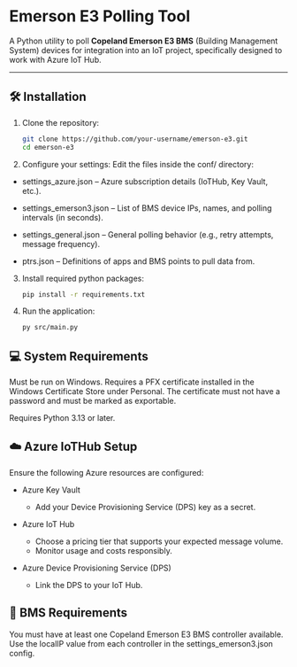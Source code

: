 # Emerson E3 Polling Tool

A Python utility to poll **Copeland Emerson E3 BMS** (Building Management System) devices for integration into an IoT project, specifically designed to work with Azure IoT Hub.

---

## 🛠️ Installation

1. Clone the repository:
   ```bash
   git clone https://github.com/your-username/emerson-e3.git
   cd emerson-e3
   ```

2. Configure your settings:
Edit the files inside the conf/ directory:
* settings_azure.json – Azure subscription details (IoTHub, Key Vault, etc.).


* settings_emerson3.json – List of BMS device IPs, names, and polling intervals (in seconds).

* settings_general.json – General polling behavior (e.g., retry attempts, message frequency).

* ptrs.json – Definitions of apps and BMS points to pull data from.

3. Install required python packages:
    ```bash
    pip install -r requirements.txt
    ```

4. Run the application:
    ```bash
    py src/main.py
    ```

## 💻 System Requirements
Must be run on Windows. Requires a PFX certificate installed in the Windows Certificate Store under Personal. The certificate must not have a password and must be marked as exportable.

Requires Python 3.13 or later.

## ☁️ Azure IoTHub Setup
Ensure the following Azure resources are configured:
* Azure Key Vault
    * Add your Device Provisioning Service (DPS) key as a secret.

* Azure IoT Hub
    * Choose a pricing tier that supports your expected message volume.
    * Monitor usage and costs responsibly.

* Azure Device Provisioning Service (DPS)
    * Link the DPS to your IoT Hub.

## 🏢 BMS Requirements
You must have at least one Copeland Emerson E3 BMS controller available. Use the localIP value from each controller in the settings_emerson3.json config.
